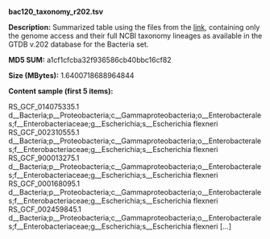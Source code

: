 **bac120_taxonomy_r202.tsv**

**Description:**	Summarized table using the files from the [link](https://data.gtdb.ecogenomic.org/releases/release202/202.0/), 
                        containing only the genome access and their full NCBI taxonomy lineages
                        as available in the GTDB v.202 database for the Bacteria set. 

**MD5 SUM:**	a1cf1cfcba32f936586cb40bbc16cf82

**Size (MBytes):**	1.6400718688964844

**Content sample (first 5 items):**

RS_GCF_014075335.1	d__Bacteria;p__Proteobacteria;c__Gammaproteobacteria;o__Enterobacterales;f__Enterobacteriaceae;g__Escherichia;s__Escherichia flexneri
RS_GCF_002310555.1	d__Bacteria;p__Proteobacteria;c__Gammaproteobacteria;o__Enterobacterales;f__Enterobacteriaceae;g__Escherichia;s__Escherichia flexneri
RS_GCF_900013275.1	d__Bacteria;p__Proteobacteria;c__Gammaproteobacteria;o__Enterobacterales;f__Enterobacteriaceae;g__Escherichia;s__Escherichia flexneri
RS_GCF_000168095.1	d__Bacteria;p__Proteobacteria;c__Gammaproteobacteria;o__Enterobacterales;f__Enterobacteriaceae;g__Escherichia;s__Escherichia flexneri
RS_GCF_002459845.1	d__Bacteria;p__Proteobacteria;c__Gammaproteobacteria;o__Enterobacterales;f__Enterobacteriaceae;g__Escherichia;s__Escherichia flexneri
[...]
